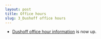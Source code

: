 ```yaml
---
layout: post
title: Office hours
slug: 3_Dushoff office hours
---
```


* [Dushoff office hour information](/office.html) is now up.


